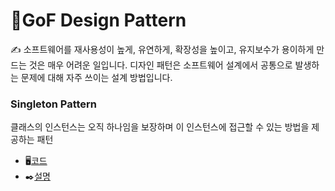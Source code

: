 # 🌈GoF Design Pattern

✍
소프트웨어를 재사용성이 높게, 유연하게, 확장성을 높이고, 유지보수가 용이하게 만드는 것은 매우 어려운 일입니다.
디자인 패턴은 소프트웨어 설계에서 공통으로 발생하는 문제에 대해 자주 쓰이는 설계 방법입니다.

### Singleton Pattern
클래스의 인스턴스는 오직 하나임을 보장하며 이 인스턴스에 접근할 수 있는 방법을 제공하는 패턴

- 🖥️[코드](https://github.com/ZANGZANGS/gof_design_pattern/commit/8083bd09ae3314216014ab94027c1e9ddf89025f)
- ✒️[설명](https://zangzangs.tistory.com/119)
